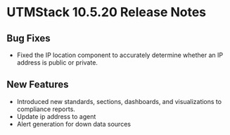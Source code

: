 # UTMStack 10.5.20 Release Notes
## Bug Fixes
- Fixed the IP location component to accurately determine whether an IP address is public or private.

## New Features
- Introduced new standards, sections, dashboards, and visualizations to compliance reports.
- Update ip address to agent
- Alert generation for down data sources
